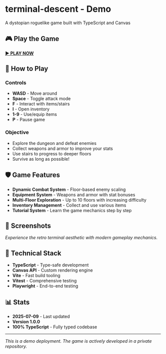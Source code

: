 # terminal-descent - Demo

A dystopian roguelike game built with TypeScript and Canvas

## 🎮 Play the Game

**[▶️ PLAY NOW](https://win-chanma.github.io/terminal-descent-demo/)**

## 🎯 How to Play

### Controls
- **WASD** - Move around
- **Space** - Toggle attack mode
- **F** - Interact with items/stairs
- **I** - Open inventory
- **1-9** - Use/equip items
- **P** - Pause game

### Objective
- Explore the dungeon and defeat enemies
- Collect weapons and armor to improve your stats
- Use stairs to progress to deeper floors
- Survive as long as possible!

## 🛡️ Game Features

- **Dynamic Combat System** - Floor-based enemy scaling
- **Equipment System** - Weapons and armor with stat bonuses
- **Multi-Floor Exploration** - Up to 10 floors with increasing difficulty
- **Inventory Management** - Collect and use various items
- **Tutorial System** - Learn the game mechanics step by step

## 🎨 Screenshots

*Experience the retro terminal aesthetic with modern gameplay mechanics.*

## 🔧 Technical Stack

- **TypeScript** - Type-safe development
- **Canvas API** - Custom rendering engine
- **Vite** - Fast build tooling
- **Vitest** - Comprehensive testing
- **Playwright** - End-to-end testing

## 📊 Stats

- **2025-07-09** - Last updated
- **Version 1.0.0**
- **100% TypeScript** - Fully typed codebase

---

*This is a demo deployment. The game is actively developed in a private repository.*
